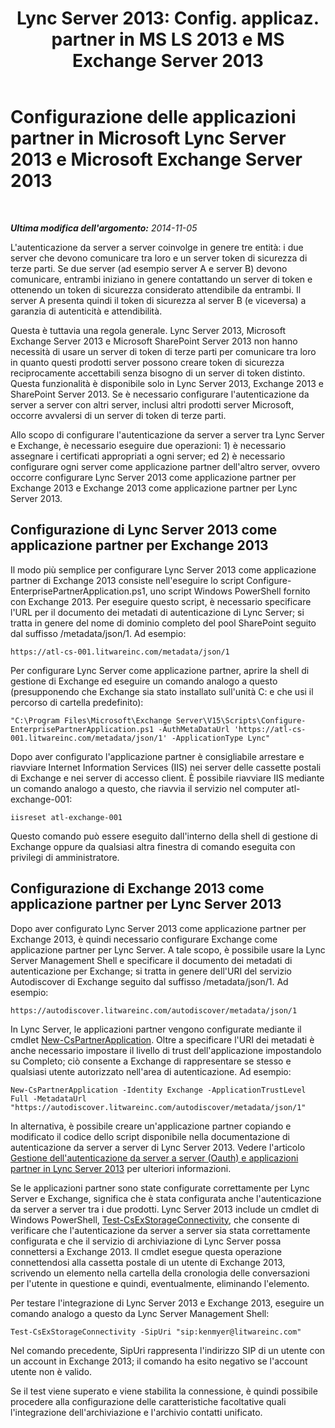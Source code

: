 ﻿---
title: "Lync Server 2013: Config. applicaz. partner in MS LS 2013 e MS Exchange Server 2013"
TOCTitle: "Lync Server 2013: Config. applicaz. partner in MS LS 2013 e MS Exchange Server 2013"
ms:assetid: 9c3a3054-6201-433f-b128-4c49d3341370
ms:mtpsurl: https://technet.microsoft.com/it-it/library/JJ688151(v=OCS.15)
ms:contentKeyID: 49887675
ms.date: 08/24/2015
mtps_version: v=OCS.15
ms.translationtype: HT
---

# Configurazione delle applicazioni partner in Microsoft Lync Server 2013 e Microsoft Exchange Server 2013

 

_**Ultima modifica dell'argomento:** 2014-11-05_

L'autenticazione da server a server coinvolge in genere tre entità: i due server che devono comunicare tra loro e un server token di sicurezza di terze parti. Se due server (ad esempio server A e server B) devono comunicare, entrambi iniziano in genere contattando un server di token e ottenendo un token di sicurezza considerato attendibile da entrambi. Il server A presenta quindi il token di sicurezza al server B (e viceversa) a garanzia di autenticità e attendibilità.

Questa è tuttavia una regola generale. Lync Server 2013, Microsoft Exchange Server 2013 e Microsoft SharePoint Server 2013 non hanno necessità di usare un server di token di terze parti per comunicare tra loro in quanto questi prodotti server possono creare token di sicurezza reciprocamente accettabili senza bisogno di un server di token distinto. Questa funzionalità è disponibile solo in Lync Server 2013, Exchange 2013 e SharePoint Server 2013. Se è necessario configurare l'autenticazione da server a server con altri server, inclusi altri prodotti server Microsoft, occorre avvalersi di un server di token di terze parti.

Allo scopo di configurare l'autenticazione da server a server tra Lync Server e Exchange, è necessario eseguire due operazioni: 1) è necessario assegnare i certificati appropriati a ogni server; ed 2) è necessario configurare ogni server come applicazione partner dell'altro server, ovvero occorre configurare Lync Server 2013 come applicazione partner per Exchange 2013 e Exchange 2013 come applicazione partner per Lync Server 2013.

## Configurazione di Lync Server 2013 come applicazione partner per Exchange 2013

Il modo più semplice per configurare Lync Server 2013 come applicazione partner di Exchange 2013 consiste nell'eseguire lo script Configure-EnterprisePartnerApplication.ps1, uno script Windows PowerShell fornito con Exchange 2013. Per eseguire questo script, è necessario specificare l'URL per il documento dei metadati di autenticazione di Lync Server; si tratta in genere del nome di dominio completo del pool SharePoint seguito dal suffisso /metadata/json/1. Ad esempio:

    https://atl-cs-001.litwareinc.com/metadata/json/1

Per configurare Lync Server come applicazione partner, aprire la shell di gestione di Exchange ed eseguire un comando analogo a questo (presupponendo che Exchange sia stato installato sull'unità C: e che usi il percorso di cartella predefinito):

    "C:\Program Files\Microsoft\Exchange Server\V15\Scripts\Configure-EnterprisePartnerApplication.ps1 -AuthMetaDataUrl 'https://atl-cs-001.litwareinc.com/metadata/json/1' -ApplicationType Lync"

Dopo aver configurato l'applicazione partner è consigliabile arrestare e riavviare Internet Information Services (IIS) nei server delle cassette postali di Exchange e nei server di accesso client. È possibile riavviare IIS mediante un comando analogo a questo, che riavvia il servizio nel computer atl-exchange-001:

    iisreset atl-exchange-001

Questo comando può essere eseguito dall'interno della shell di gestione di Exchange oppure da qualsiasi altra finestra di comando eseguita con privilegi di amministratore.

## Configurazione di Exchange 2013 come applicazione partner per Lync Server 2013

Dopo aver configurato Lync Server 2013 come applicazione partner per Exchange 2013, è quindi necessario configurare Exchange come applicazione partner per Lync Server. A tale scopo, è possibile usare la Lync Server Management Shell e specificare il documento dei metadati di autenticazione per Exchange; si tratta in genere dell'URI del servizio Autodiscover di Exchange seguito dal suffisso /metadata/json/1. Ad esempio:

    https://autodiscover.litwareinc.com/autodiscover/metadata/json/1

In Lync Server, le applicazioni partner vengono configurate mediante il cmdlet [New-CsPartnerApplication](https://docs.microsoft.com/en-us/powershell/module/skype/New-CsPartnerApplication). Oltre a specificare l'URI dei metadati è anche necessario impostare il livello di trust dell'applicazione impostandolo su Completo; ciò consente a Exchange di rappresentare se stesso e qualsiasi utente autorizzato nell'area di autenticazione. Ad esempio:

    New-CsPartnerApplication -Identity Exchange -ApplicationTrustLevel Full -MetadataUrl "https://autodiscover.litwareinc.com/autodiscover/metadata/json/1"

In alternativa, è possibile creare un'applicazione partner copiando e modificato il codice dello script disponibile nella documentazione di autenticazione da server a server di Lync Server 2013. Vedere l'articolo [Gestione dell'autenticazione da server a server (Oauth) e applicazioni partner in Lync Server 2013](lync-server-2013-managing-server-to-server-authentication-oauth-and-partner-applications.md) per ulteriori informazioni.

Se le applicazioni partner sono state configurate correttamente per Lync Server e Exchange, significa che è stata configurata anche l'autenticazione da server a server tra i due prodotti. Lync Server 2013 include un cmdlet di Windows PowerShell, [Test-CsExStorageConnectivity](https://docs.microsoft.com/en-us/powershell/module/skype/Test-CsExStorageConnectivity), che consente di verificare che l'autenticazione da server a server sia stata correttamente configurata e che il servizio di archiviazione di Lync Server possa connettersi a Exchange 2013. Il cmdlet esegue questa operazione connettendosi alla cassetta postale di un utente di Exchange 2013, scrivendo un elemento nella cartella della cronologia delle conversazioni per l'utente in questione e quindi, eventualmente, eliminando l'elemento.

Per testare l'integrazione di Lync Server 2013 e Exchange 2013, eseguire un comando analogo a questo da Lync Server Management Shell:

    Test-CsExStorageConnectivity -SipUri "sip:kenmyer@litwareinc.com"

Nel comando precedente, SipUri rappresenta l'indirizzo SIP di un utente con un account in Exchange 2013; il comando ha esito negativo se l'account utente non è valido.

Se il test viene superato e viene stabilita la connessione, è quindi possibile procedere alla configurazione delle caratteristiche facoltative quali l'integrazione dell'archiviazione e l'archivio contatti unificato.

